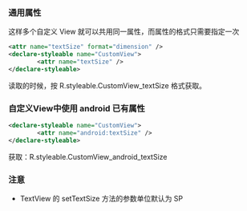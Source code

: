 ### 通用属性

这样多个自定义 View 就可以共用同一属性，而属性的格式只需要指定一次

```xml
<attr name="textSize" format="dimension" />
<declare-styleable name="CustomView">
        <attr name="textSize" />
</declare-styleable>
```

读取的时候，按 R.styleable.CustomView_textSize 格式获取。



### 自定义View中使用 android 已有属性

```xml
<declare-styleable name="CustomView">
        <attr name="android:textSize" />
</declare-styleable>
```

获取：R.styleable.CustomView_android_textSize



### 注意

+ TextView 的 setTextSize 方法的参数单位默认为 SP